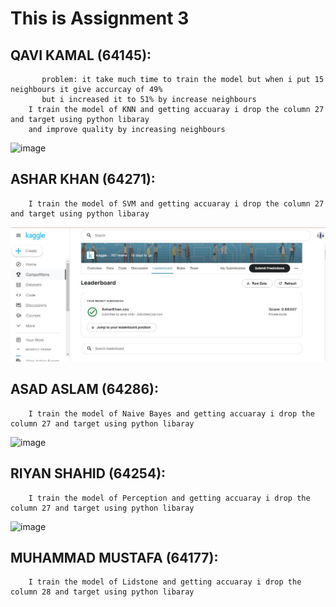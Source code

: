 # This is Assignment 3

## QAVI KAMAL (64145):
           problem: it take much time to train the model but when i put 15 neighbours it give accurcay of 49%
           but i increased it to 51% by increase neighbours 
        I train the model of KNN and getting accuaray i drop the column 27 and target using python libaray 
        and improve quality by increasing neighbours
![image](https://user-images.githubusercontent.com/99618952/169029567-86d7a188-ae67-4273-82e2-0471a2fda922.png)

## ASHAR KHAN (64271):
        I train the model of SVM and getting accuaray i drop the column 27 and target using python libaray 
![image](https://github.com/qavikamal2323/Ai266-spring22/blob/main/Assignment%203/SVM_KAGGLE_SCORE.JPG?raw=true)

## ASAD ASLAM (64286):
        I train the model of Naive Bayes and getting accuaray i drop the column 27 and target using python libaray 
![image](https://user-images.githubusercontent.com/92552475/169075593-f29d7865-21c4-4dd2-a445-b5a730720b07.png)

## RIYAN SHAHID (64254):
        I train the model of Perception and getting accuaray i drop the column 27 and target using python libaray 
![image](https://user-images.githubusercontent.com/65994423/169164110-e298f29d-03e3-4608-b1e5-fbb1c9fd4781.png)
## MUHAMMAD MUSTAFA (64177):
        I train the model of Lidstone and getting accuaray i drop the column 28 and target using python libaray 
        


